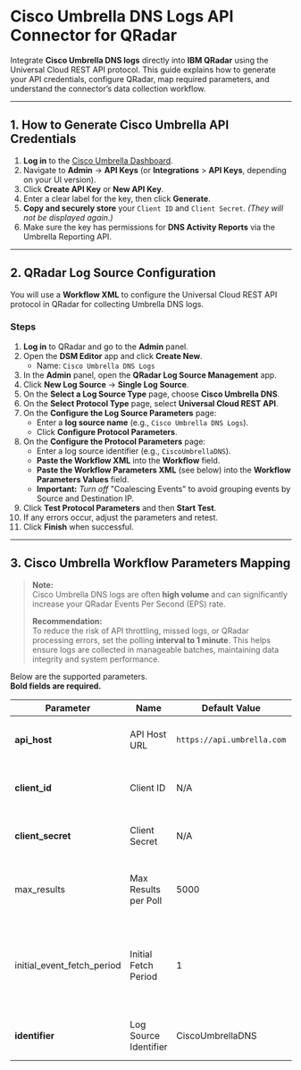 # Cisco Umbrella DNS Logs API Connector for QRadar

Integrate **Cisco Umbrella DNS logs** directly into **IBM QRadar** using the Universal Cloud REST API protocol. This guide explains how to generate your API credentials, configure QRadar, map required parameters, and understand the connector’s data collection workflow.

---

## 1. How to Generate Cisco Umbrella API Credentials

1. **Log in** to the [Cisco Umbrella Dashboard](https://dashboard.umbrella.com).
2. Navigate to **Admin** → **API Keys** (or **Integrations** > **API Keys**, depending on your UI version).
3. Click **Create API Key** or **New API Key**.
4. Enter a clear label for the key, then click **Generate**.
5. **Copy and securely store** your `Client ID` and `Client Secret`. *(They will not be displayed again.)*
6. Make sure the key has permissions for **DNS Activity Reports** via the Umbrella Reporting API.

---

## 2. QRadar Log Source Configuration

You will use a **Workflow XML** to configure the Universal Cloud REST API protocol in QRadar for collecting Umbrella DNS logs.

### Steps

1. **Log in** to QRadar and go to the **Admin** panel.
2. Open the **DSM Editor** app and click **Create New**.
   - Name: `Cisco Umbrella DNS Logs`
3. In the **Admin** panel, open the **QRadar Log Source Management** app.
4. Click **New Log Source** → **Single Log Source**.
5. On the **Select a Log Source Type** page, choose **Cisco Umbrella DNS**.
6. On the **Select Protocol Type** page, select **Universal Cloud REST API**.
7. On the **Configure the Log Source Parameters** page:
    - Enter a **log source name** (e.g., `Cisco Umbrella DNS Logs`).
    - Click **Configure Protocol Parameters**.
8. On the **Configure the Protocol Parameters** page:
    - Enter a log source identifier (e.g., `CiscoUmbrellaDNS`).
    - **Paste the Workflow XML** into the **Workflow** field.
    - **Paste the Workflow Parameters XML** (see below) into the **Workflow Parameters Values** field.
    - **Important:** *Turn off* "Coalescing Events" to avoid grouping events by Source and Destination IP.
9. Click **Test Protocol Parameters** and then **Start Test**.
10. If any errors occur, adjust the parameters and retest.
11. Click **Finish** when successful.

---

## 3. Cisco Umbrella Workflow Parameters Mapping

> **Note:**  
> Cisco Umbrella DNS logs are often **high volume** and can significantly increase your QRadar Events Per Second (EPS) rate.  
> 
> **Recommendation:**  
> To reduce the risk of API throttling, missed logs, or QRadar processing errors, set the polling **interval to 1 minute**. This helps ensure logs are collected in manageable batches, maintaining data integrity and system performance.


Below are the supported parameters.  
**Bold fields are required.**

| Parameter                   | Name                    | Default Value       | Type            | Required | Description                                                                            |
|-----------------------------|-------------------------|---------------------|-----------------|----------|----------------------------------------------------------------------------------------|
| **api_host**                | API Host URL            | `https://api.umbrella.com` | String     | True     | Cisco Umbrella API base URL.                                                           |
| **client_id**               | Client ID               | N/A                 | Authentication  | True     | Cisco Umbrella API Client ID.                                                          |
| **client_secret**           | Client Secret           | N/A                 | Authentication  | True     | Cisco Umbrella API Client Secret.                                                      |
| max_results                 | Max Results per Poll    | 5000                | Integer         | False    | Maximum number of DNS events to retrieve per poll.                                     |
| initial_event_fetch_period  | Initial Fetch Period    | 1                   | Integer (hours) | False    | How many hours back to fetch events on first collection (default: 1 hour).             |
| **identifier**              | Log Source Identifier   | CiscoUmbrellaDNS    | String          | True     | Unique log source identifier for QRadar.                                               |
